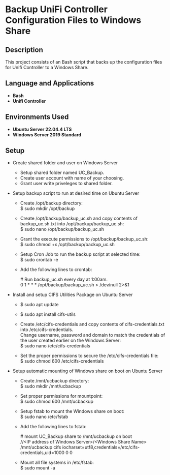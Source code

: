 <h1>Backup UniFi Controller Configuration Files to Windows Share</h1>


<h2>Description</h2>
This project consists of an Bash script that backs up the configuration files for Unifi Controller to a Windows Share.<br/>

<h2>Language and Applications</h2>

- <b>Bash</b>
- <b>Unifi Controller</b>

<h2>Environments Used </h2>

- <b>Ubuntu Server 22.04.4 LTS</b>
- <b>Windows Server 2019 Standard</b>

<h2>Setup</h2>

- Create shared folder and user on Windows Server</br>
  - Setup shared folder named UC_Backup.
  - Create user account with name of your choosing.
  - Grant user write priveleges to shared folder.

- Setup backup script to run at desired time on Ubuntu Server</br>
  - Create /opt/backup directory:</br>
    $ sudo mkdir /opt/backup

  - Create /opt/backup/backup_uc.sh and copy contents of backup_uc.sh.txt into /opt/backup/backup_uc.sh:</br>
    $ sudo nano /opt/backup/backup_uc.sh

  - Grant the execute permissions to /opt/backup/backup_uc.sh:</br>
    $ sudo chmod +x /opt/backup/backup_uc.sh

  - Setup Cron Job to run the backup script at selected time:</br>
    $ sudo crontab -e

  - Add the following lines to crontab:

    <span>#</span> Run backup_uc.sh every day at 1:00am.</br>
    0 1 * * * /opt/backup/backup_uc.sh > /dev/null 2>&1

- Install and setup CIFS Utilities Package on Ubuntu Server</br>
  - $ sudo apt update
  - $ sudo apt install cifs-utils
    
  - Create /etc/cifs-credentials and copy contents of cifs-credentials.txt into /etc/cifs-credentials.</br>
    Change username, password and domain to match the credentials of the user created earlier on the Windows Server:</br>
    $ sudo nano /etc/cifs-credentials
    
  - Set the proper permissions to secure the /etc/cifs-credentials file:</br>
    $ sudo chmod 600 /etc/cifs-credentials

- Setup automatic mounting of Windows share on boot on Ubuntu Server</br>
  - Create /mnt/ucbackup directory:</br>
    $ sudo mkdir /mnt/ucbackup
    
  - Set proper permissions for mountpoint:</br>
    $ sudo chmod 600 /mnt/ucbackup
    
  - Setup fstab to mount the Windows share on boot:</br>
    $ sudo nano /etc/fstab

  - Add the following lines to fstab:</br>
  
    <span>#</span> mount UC_Backup share to /mnt/ucbackup on boot<br/>
    //\<IP address of Windows Server>/\<Windows Share Name> /mnt/ucbackup cifs iocharset=utf8,credentials=/etc/cifs-credentials,uid=1000 0 0
    
  - Mount all file systems in /etc/fstab:</br>
    $ sudo mount -a
<br />
<br />

<!--
 ```diff
- text in red
+ text in green
! text in orange
# text in gray
@@ text in purple (and bold)@@
```
--!>
